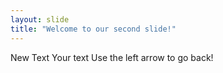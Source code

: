 ```yaml
---
layout: slide
title: "Welcome to our second slide!"
---
```

New Text
Your text
Use the left arrow to go back!
